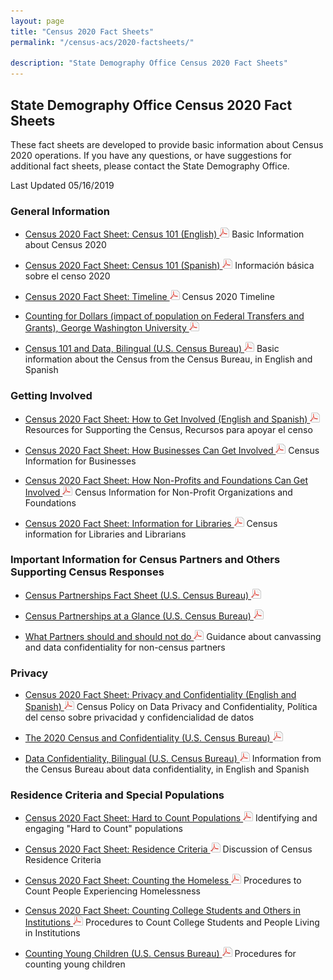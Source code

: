 ```yaml
---
layout: page
title: "Census 2020 Fact Sheets"
permalink: "/census-acs/2020-factsheets/"

description: "State Demography Office Census 2020 Fact Sheets"
---
```


## State Demography Office Census 2020 Fact Sheets
These fact sheets are developed to provide basic information about Census 2020 operations.  If you have any questions, or have suggestions
for additional fact sheets, please contact the State Demography Office.


Last Updated 05/16/2019

### General Information

* [Census 2020 Fact Sheet: Census 101  (English) ![pdf](/images/page_white_acrobat.png 'download pdf file')](https://drive.google.com/open?id=1rIPKdEJv3N9cqdRX5yNsqoPJ83lYikKo) Basic Information about Census 2020

* [Census 2020 Fact Sheet: Census 101 (Spanish) ![pdf](/images/page_white_acrobat.png 'download pdf file')](https://drive.google.com/open?id=1LhhO8tqWQ7Q6z2OfwFJTaV86LhKi1cTr) Información básica sobre el censo 2020

* [Census 2020 Fact Sheet: Timeline  ![pdf](/images/page_white_acrobat.png 'download pdf file')](https://drive.google.com/open?id=1e7G3DxlOETABoLzSm2KpiQrC3UVK_tI1) Census 2020 Timeline

*	[Counting for Dollars (impact of population on Federal Transfers and Grants), George Washington University ![pdf](/images/page_white_acrobat.png 'download pdf file')](https://gwipp.gwu.edu/sites/g/files/zaxdzs2181/f/downloads/IPP-1819-3%20CountingforDollars_CO.pdf) 

* [Census 101 and Data, Bilingual (U.S. Census Bureau) ![pdf](/images/page_white_acrobat.png 'download pdf file')](https://drive.google.com/open?id=1JtpX8LT311ZGr_6ZW-gPPZVM9jfTEMAP) Basic information about the Census  from the Census Bureau, in English and Spanish

### Getting Involved

* [Census 2020 Fact Sheet: How to Get Involved (English and Spanish) ![pdf](/images/page_white_acrobat.png 'download pdf file')](https://drive.google.com/open?id=1C1rjX6WRSldoCyCq65uGIcAhx7CLvzCU) Resources for Supporting the Census, Recursos para apoyar el censo

* [Census 2020 Fact Sheet: How Businesses Can Get Involved ![pdf](/images/page_white_acrobat.png 'download pdf file')](https://drive.google.com/open?id=1xcqH3Ru6cz6OPeg6HGfD3DEwWxx4GTn-) Census Information for Businesses

* [Census 2020 Fact Sheet: How Non-Profits and Foundations Can Get Involved ![pdf](/images/page_white_acrobat.png 'download pdf file')](https://drive.google.com/open?id=1wWFvddOhUi_dRvwuq7r-C7I6QXcAvXaH) Census Information for Non-Profit Organizations and Foundations

* [Census 2020 Fact Sheet:  Information  for Libraries  ![pdf](/images/page_white_acrobat.png 'download pdf file')](https://drive.google.com/open?id=1zf9rDwCO0E_krBGCL77booqjiuPHCr9q) Census information for Libraries and Librarians

### Important Information for Census Partners and Others Supporting Census Responses

* [Census Partnerships Fact Sheet (U.S. Census Bureau) ![pdf](/images/page_white_acrobat.png 'download pdf file')](https://www2.census.gov/about/partners/general/fact-sheet-partnerships.pdf?#)

* [Census Partnerships at a Glance (U.S. Census Bureau) ![pdf](/images/page_white_acrobat.png 'download pdf file')](https://www2.census.gov/about/partners/general/partnerships-at-a-glance.pdf?#)

* [What Partners should and should not do ![pdf](/images/page_white_acrobat.png 'download pdf file')](https://drive.google.com/open?id=1zAJ4Kbx32i71BIg2atgFFzwHxQlW_zo4) Guidance about canvassing and data confidentiality for non-census partners  

### Privacy

* [Census 2020 Fact Sheet: Privacy and Confidentiality (English and Spanish) ![pdf](/images/page_white_acrobat.png 'download pdf file')](https://drive.google.com/open?id=1LhxU2WTITQcol3L2eNXJRzGns96FLFo1) Census Policy on Data Privacy and Confidentiality, Política del censo sobre privacidad y confidencialidad de datos

* [The 2020 Census and Confidentiality (U.S. Census Bureau) ![pdf](/images/page_white_acrobat.png 'download pdf file')](https://www.census.gov/content/dam/Census/library/factsheets/2019/comm/2020-confidentiality-factsheet.pdf)

* [Data Confidentiality, Bilingual (U.S. Census Bureau) ![pdf](/images/page_white_acrobat.png 'download pdf file')](https://drive.google.com/open?id=1kJBs7JmmuV80T-XakFRl98ohND7qYN6L) Information from the Census Bureau about data confidentiality, in English and Spanish




### Residence Criteria and Special Populations

* [Census 2020 Fact Sheet:  Hard to Count Populations ![pdf](/images/page_white_acrobat.png 'download pdf file')](https://drive.google.com/open?id=1uClPYTb_-hEmbe0ryFz3oG5tCBwgts9B) Identifying and engaging "Hard to Count" populations

* [Census 2020 Fact Sheet: Residence Criteria ![pdf](/images/page_white_acrobat.png 'download pdf file')](https://drive.google.com/open?id=1vOcBEhKW8xbraf-bZ9lpc6AuhSsmWeAM)  Discussion of Census Residence Criteria

* [Census 2020 Fact Sheet: Counting the Homeless  ![pdf](/images/page_white_acrobat.png 'download pdf file')](https://drive.google.com/open?id=13ByTLcA6K2eusbxzojrbb7EbxbvCZIM-) Procedures to Count People Experiencing Homelessness

* [Census 2020 Fact Sheet: Counting College Students and Others in Institutions  ![pdf](/images/page_white_acrobat.png 'download pdf file')](https://drive.google.com/open?id=1nHo3O3VYkinLzdxhGP0Qr4sRhhdAG1Qd) Procedures to Count College Students and People Living in Institutions

* [Counting Young Children (U.S. Census Bureau) ![pdf](/images/page_white_acrobat.png 'download pdf file')](https://drive.google.com/open?id=1BHpiGpndrH6sBKVnVvQ3JnXygjiszbZy) Procedures for counting young children
 
